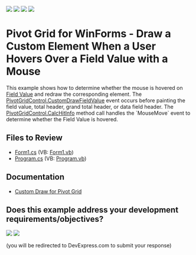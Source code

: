 <!-- default badges list -->
![](https://img.shields.io/endpoint?url=https://codecentral.devexpress.com/api/v1/VersionRange/128581926/24.2.1%2B)
[![](https://img.shields.io/badge/Open_in_DevExpress_Support_Center-FF7200?style=flat-square&logo=DevExpress&logoColor=white)](https://supportcenter.devexpress.com/ticket/details/E2228)
[![](https://img.shields.io/badge/📖_How_to_use_DevExpress_Examples-e9f6fc?style=flat-square)](https://docs.devexpress.com/GeneralInformation/403183)
[![](https://img.shields.io/badge/💬_Leave_Feedback-feecdd?style=flat-square)](#does-this-example-address-your-development-requirementsobjectives)
<!-- default badges end -->

# Pivot Grid for WinForms - Draw a Custom Element When a User Hovers Over a Field Value with a Mouse

This example shows how to determine whether the mouse is hovered on [Field Value](https://docs.devexpress.com/WindowsForms/1694/controls-and-libraries/pivot-grid/ui-elements/field-value) and redraw the corresponding element. The [PivotGridControl.CustomDrawFieldValue](https://docs.devexpress.com/WindowsForms/DevExpress.XtraPivotGrid.PivotGridControl.CustomDrawFieldValue) event occurs before painting the field value, total header, grand total header, or data field header. The [PivotGridControl.CalcHitInfo](https://docs.devexpress.com/WindowsForms/DevExpress.XtraPivotGrid.PivotGridControl.CalcHitInfo(System.Drawing.Point)) method call handles the `MouseMove` event to determine whether the Field Value is hovered.

## Files to Review

* [Form1.cs](./CS/WindowsApplication73/Form1.cs) (VB: [Form1.vb](./VB/WindowsApplication73/Form1.vb))
* [Program.cs](./CS/WindowsApplication73/Program.cs) (VB: [Program.vb](./VB/WindowsApplication73/Program.vb))

## Documentation

- [Custom Draw for Pivot Grid](https://docs.devexpress.com/WindowsForms/1817/controls-and-libraries/pivot-grid/appearance/custom-draw)
<!-- feedback -->
## Does this example address your development requirements/objectives?

[<img src="https://www.devexpress.com/support/examples/i/yes-button.svg"/>](https://www.devexpress.com/support/examples/survey.xml?utm_source=github&utm_campaign=winforms-pivot-grid-draw-a-custom-element-on-mouse-hover&~~~was_helpful=yes) [<img src="https://www.devexpress.com/support/examples/i/no-button.svg"/>](https://www.devexpress.com/support/examples/survey.xml?utm_source=github&utm_campaign=winforms-pivot-grid-draw-a-custom-element-on-mouse-hover&~~~was_helpful=no)

(you will be redirected to DevExpress.com to submit your response)
<!-- feedback end -->
